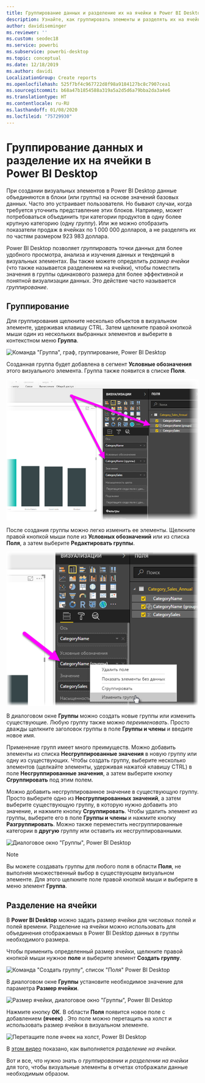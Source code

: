 ```yaml
---
title: Группирование данных и разделение их на ячейки в Power BI Desktop
description: Узнайте, как группировать элементы и разделять их на ячейки в Power BI Desktop
author: davidiseminger
ms.reviewer: ''
ms.custom: seodec18
ms.service: powerbi
ms.subservice: powerbi-desktop
ms.topic: conceptual
ms.date: 12/18/2019
ms.author: davidi
LocalizationGroup: Create reports
ms.openlocfilehash: 525f7bf4c967722d8f98a9184127bc8c7907cea1
ms.sourcegitcommit: b68a47b1854588a319a5a2d5d6a79bba2da3a4e6
ms.translationtype: HT
ms.contentlocale: ru-RU
ms.lasthandoff: 01/08/2020
ms.locfileid: "75729930"
---
```

# <a name="use-grouping-and-binning-in-power-bi-desktop"></a>Группирование данных и разделение их на ячейки в Power BI Desktop
При создании визуальных элементов в Power BI Desktop данные объединяются в блоки (или группы) на основе значений базовых данных. Часто это устраивает пользователя. Но бывают случаи, когда требуется уточнить представление этих блоков. Например, может потребоваться объединить три категории продуктов в одну более крупную категорию (одну *группу*). Или же можно отобразить показатели продаж в ячейках по 1 000 000 долларов, а не разделять их по частям размером 923 983 доллара.

Power BI Desktop позволяет *группировать* точки данных для более удобного просмотра, анализа и изучения данных и тенденций в визуальных элементах. Вы также можете определить *размер ячейки* (что также называется разделением на ячейки), чтобы поместить значения в группы одинакового размера для более эффективной и понятной визуализации данных. Это действие часто называется *группирование*.

## <a name="using-grouping"></a>Группирование
Для группирования щелкните несколько объектов в визуальном элементе, удерживая клавишу CTRL. Затем щелкните правой кнопкой мыши один из нескольких выбранных элементов и выберите в контекстном меню **Группа**.

![Команда "Группа", граф, группирование, Power BI Desktop](media/desktop-grouping-and-binning/grouping-binning_1.png)

Созданная группа будет добавлена в сегмент **Условные обозначения** этого визуального элемента. Группа также появится в списке **Поля**.

![Списки условных обозначений и полей, группирование, Power BI Desktop](media/desktop-grouping-and-binning/grouping-binning_2.png)

После создания группы можно легко изменить ее элементы. Щелкните правой кнопкой мыши поле из **Условных обозначений** или из списка **Поля**, а затем выберите **Редактировать группы**.

![Команда "Изменить группы", списки условных обозначений и полей, Power BI Desktop](media/desktop-grouping-and-binning/grouping-binning_3.png)

В диалоговом окне **Группы** можно создать новые группы или изменить существующие. Любую группу также можно *переименовать*. Просто дважды щелкните заголовок группы в поле **Группы и члены** и введите новое имя.

Применение групп имеет много преимуществ. Можно добавить элементы из списка **Несгруппированные значения** в новую группу или одну из существующих. Чтобы создать группу, выберите несколько элементов (щелкайте элементы, удерживая нажатой клавишу CTRL) в поле **Несгруппированные значения**, а затем выберите кнопку **Сгруппировать** под этим полем.

Можно добавить несгруппированное значение в существующую группу. Просто выберите одно из **Несгруппированных значений**, а затем выберите существующую группу, в которую нужно добавить это значение, и нажмите кнопку **Сгруппировать**. Чтобы удалить элемент из группы, выберите его в поле **Группы и члены** и нажмите кнопку **Разгруппировать**. Можно также переместить несгруппированные категории в **другую**  группу или оставить их несгруппированными.

![Диалоговое окно "Группы", Power BI Desktop](media/desktop-grouping-and-binning/grouping-binning_4.png)

> [!NOTE]
> Вы можете создавать группы для любого поля в области **Поля**, не выполняя множественный выбор в существующем визуальном элементе. Для этого щелкните поле правой кнопкой мыши и выберите в меню элемент **Группа**.

## <a name="using-binning"></a>Разделение на ячейки
В **Power BI Desktop** можно задать размер ячейки для числовых полей и полей времени. Разделение на ячейки можно использовать для объединения отображаемых в Power BI Desktop данных в группы необходимого размера.

Чтобы применить определенный размер ячейки, щелкните правой кнопкой мыши нужное **поле** и выберите элемент **Создать группу**.

![Команда "Создать группу", список "Поля" Power BI Desktop](media/desktop-grouping-and-binning/grouping-binning_5.png)

В диалоговом окне **Группы** установите необходимое значение для параметра **Размер ячейки**.

![Размер ячейки, диалоговое окно "Группы", Power BI Desktop](media/desktop-grouping-and-binning/grouping-binning_6.png)

Нажмите кнопку **ОК**. В области **Поля** появится новое поле с добавлением **(ячеек)** . Это поле можно перетащить на холст и использовать размер ячейки в визуальном элементе.

![Перетащите поле ячеек на холст, Power BI Desktop](media/desktop-grouping-and-binning/grouping-binning_7.png)

В [этом видео](https://www.youtube.com/watch?v=BRvdZSfO0DY) показано, как выполняется *разделение на ячейки*.

Вот и все, что нужно знать о *группировании* и *разделении на ячейки* для того, чтобы визуальные элементы в отчетах отображали данные необходимым образом.
